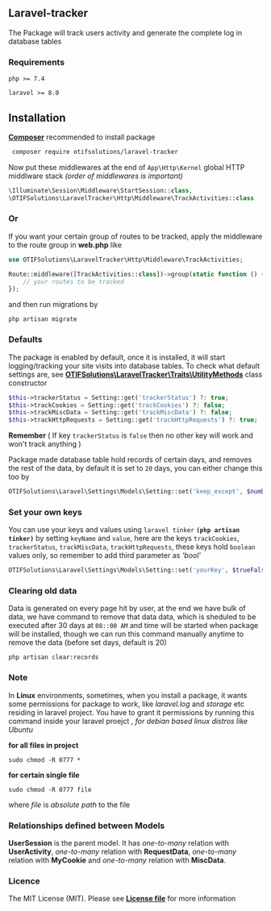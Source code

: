 ## Laravel-tracker

The Package will track users activity and generate the complete log in database tables

### Requirements
`php >= 7.4`

`laravel >= 8.0`

## Installation

[**Composer**](https://getcomposer.org/download/) recommended to install package

```sh
 composer require otifsolutions/laravel-tracker
```

Now put these middlewares at the end of `App\Http\Kernel` global HTTP middlware stack *(order of middlewares is important)*
 
```php
\Illuminate\Session\Middleware\StartSession::class,   
\OTIFSolutions\LaravelTracker\Http\Middleware\TrackActivities::class
```


### Or
If you want your certain group of routes to be tracked, apply the middleware to the route group in **web.php** like 
```php
use OTIFSolutions\LaravelTracker\Http\Middleware\TrackActivities;

Route::middleware([TrackActivities::class])->group(static function () {
    // your routes to be tracked
});
```

and then run migrations by 

```
php artisan migrate
```

### Defaults

The package is enabled by default, once it is installed, it will start logging/tracking your site 
visits into database tables. To check what default settings are, 
see [**OTIFSolutions\LaravelTracker\Traits\UtilityMethods**](https://github.com/otifsolutions/laravel-tracker/blob/main/src/Traits/UtilityMethods.php) class constructor

```php
$this->trackerStatus = Setting::get('trackerStatus') ?: true;
$this->trackCookies = Setting::get('trackCookies') ?: false;
$this->trackMiscData = Setting::get('trackMiscData') ?: false;
$this->trackHttpRequests = Setting::get('trackHttpRequests') ?: true;
```

**Remember** ( If key `trackerStatus` is `false` then no other key will work and won't track anything )

Package made database table hold records of certain days, and removes the rest of the data, 
by default it is set to `20` days, you can either change this too by

```php
OTIFSolutions\Laravel\Settings\Models\Setting::set('keep_except', $numDays);
```

### Set your own keys

You can use your keys and values using `laravel tinker` **`(php artisan tinker)`** by setting `keyName` and `value`,
here are the keys `trackCookies`, `trackerStatus`, `trackMiscData`, `trackHttpRequests`, these keys hold
`boolean` values only, so remember to add third parameter as *'bool'*

```php
OTIFSolutions\Laravel\Settings\Models\Setting::set('yourKey', $trueFalse, 'bool');
```

### Clearing old data
Data is generated on every page hit by user, at the end we have bulk of data, 
we have command to remove that data data, which is sheduled to be executed after 30 days
at `08::00 AM` and time will be started when package will be installed, though we can run 
this command manually anytime to remove the data (before set days, default is 20)

```
php artisan clear:records
```

### Note 
In **Linux** environments, sometimes, when you install a package, it wants some permissions for package to work, like
*laravel.log* and *storage* etc residing in laravel project. You have to grant it 
permissions by running this command inside your laravel proejct , *for debian based linux distros like Ubuntu*

**for all files in project**
```ssh
sudo chmod -R 0777 *
```

**for certain single file**
```ssh
sudo chmod -R 0777 file
```

where *file* is *absolute path* to the file


### Relationships defined between Models
**UserSession** is the parent model. It has *one-to-many* relation with **UserActivity**, 
*one-to-many* relation with **RequestData**, *one-to-many* relation with **MyCookie**
and *one-to-many* relation with **MiscData**.



### Licence
The MIT License (MIT). Please see [**License file**](https://github.com/otifsolutions/laravel-tracker/blob/main/LICENSE) for more information
